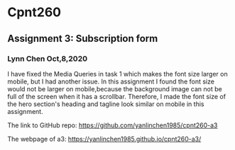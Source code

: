 # Cpnt260

## Assignment 3: Subscription form

### Lynn Chen     Oct,8,2020



I have fixed the Media Queries in task 1 which makes the font size larger on mobile, but I had another issue. In this assignment I found the font size would not be larger on mobile,because the background image can not be full of the screen when it has a scrollbar. Therefore, I made the font size of the hero section's heading and tagline look similar on mobile in this assignment.



The link to GitHub repo: https://github.com/yanlinchen1985/cpnt260-a3

The webpage of a3:  https://yanlinchen1985.github.io/cpnt260-a3/
